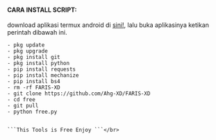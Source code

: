 
#### CARA INSTALL SCRIPT:
 download aplikasi termux android di [sini!](https://f-droid.org/repo/com.termux_117.apk), lalu buka aplikasinya ketikan perintah dibawah ini.
 ```
- pkg update
- pkg upgrade
- pkg install git
- pkg install python
- pip install requests
- pip install mechanize
- pip install bs4
- rm -rf FARIS-XD
- git clone https://github.com/Ahg-XD/FARIS-XD
- cd free
- git pull
- python free.py
     

 ```This Tools is Free Enjoy ```</br>
